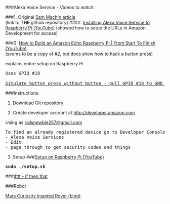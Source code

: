 ###Alexa Voice Service - Videos to watch:

###1. Original [Sam Machin article](http://sammachin.com/the-10-echo/)  
(link to **THE** github repository)
###2. [Installing Alexa Voice Service to Raspberry Pi (YouTube)](https://www.youtube.com/watch?v=frH9HaQTFL8)
(showed how to setup the URLs in Amazon Development for access)

###3. [How to Build an Amazon Echo Raspberry Pi | From Start To Finish (YouTube)](https://www.youtube.com/watch?v=d2KvT8tcmNU)  
(seems to be a copy of #2, but does show how to hack a button press)

explains entire setup on Raspberry Pi  
<pre>
Uses GPIO #18

<a href=https://www.youtube.com/watch?v=d2KvT8tcmNU&t=21m27s>Simulate button press without button - pull GPIO #18 to GND while asking question</a>
</pre>

###Instructions

1. Download Git repository

2. Create developer account at http://developer.amazon.com   

Using as railsnewbie257@gmail.com
<pre>
To find an already registered device go to Developer Console:  
- Alexa Voice Services  
- Edit  
- page through to get security codes and things
</pre>

3. Setup
###[Setup on Raspberry Pi (YouTube)](https://www.youtube.com/watch?v=d2KvT8tcmNU&t=17m53s0)

<pre>
<b>sudo ./setup.sh</b>
</pre>

###[ifttt - if then that](https://ifttt.com)

###Robot

[Mars Curiosity inspired Rover (blog)](http://letsmakerobots.com/node/49149)
